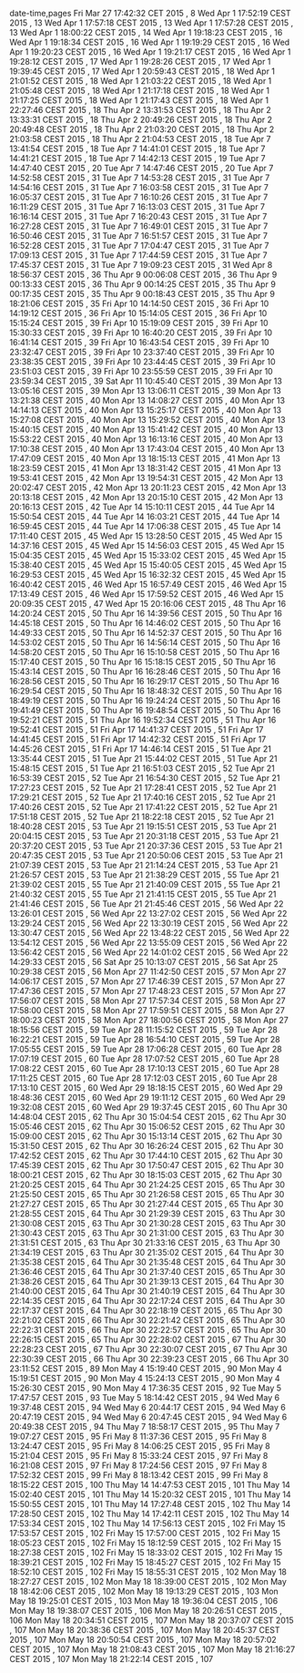 date-time,pages
Fri Mar 27 17:42:32 CET 2015 , 8
Wed Apr 1 17:52:19 CEST 2015 , 13
Wed Apr 1 17:57:18 CEST 2015 , 13
Wed Apr 1 17:57:28 CEST 2015 , 13
Wed Apr 1 18:00:22 CEST 2015 , 14
Wed Apr 1 19:18:23 CEST 2015 , 16
Wed Apr 1 19:18:34 CEST 2015 , 16
Wed Apr 1 19:19:29 CEST 2015 , 16
Wed Apr 1 19:20:23 CEST 2015 , 16
Wed Apr 1 19:21:17 CEST 2015 , 16
Wed Apr 1 19:28:12 CEST 2015 , 17
Wed Apr 1 19:28:26 CEST 2015 , 17
Wed Apr 1 19:39:45 CEST 2015 , 17
Wed Apr 1 20:59:43 CEST 2015 , 18
Wed Apr 1 21:01:52 CEST 2015 , 18
Wed Apr 1 21:03:22 CEST 2015 , 18
Wed Apr 1 21:05:48 CEST 2015 , 18
Wed Apr 1 21:17:18 CEST 2015 , 18
Wed Apr 1 21:17:25 CEST 2015 , 18
Wed Apr 1 21:17:43 CEST 2015 , 18
Wed Apr 1 22:27:46 CEST 2015 , 18
Thu Apr 2 13:31:53 CEST 2015 , 18
Thu Apr 2 13:33:31 CEST 2015 , 18
Thu Apr 2 20:49:26 CEST 2015 , 18
Thu Apr 2 20:49:48 CEST 2015 , 18
Thu Apr 2 21:03:20 CEST 2015 , 18
Thu Apr 2 21:03:58 CEST 2015 , 18
Thu Apr 2 21:04:53 CEST 2015 , 18
Tue Apr 7 13:41:54 CEST 2015 , 18
Tue Apr 7 14:41:01 CEST 2015 , 18
Tue Apr 7 14:41:21 CEST 2015 , 18
Tue Apr 7 14:42:13 CEST 2015 , 19
Tue Apr 7 14:47:40 CEST 2015 , 20
Tue Apr 7 14:47:46 CEST 2015 , 20
Tue Apr 7 14:52:58 CEST 2015 , 31
Tue Apr 7 14:53:28 CEST 2015 , 31
Tue Apr 7 14:54:16 CEST 2015 , 31
Tue Apr 7 16:03:58 CEST 2015 , 31
Tue Apr 7 16:05:37 CEST 2015 , 31
Tue Apr 7 16:10:26 CEST 2015 , 31
Tue Apr 7 16:11:29 CEST 2015 , 31
Tue Apr 7 16:13:03 CEST 2015 , 31
Tue Apr 7 16:16:14 CEST 2015 , 31
Tue Apr 7 16:20:43 CEST 2015 , 31
Tue Apr 7 16:27:28 CEST 2015 , 31
Tue Apr 7 16:49:01 CEST 2015 , 31
Tue Apr 7 16:50:46 CEST 2015 , 31
Tue Apr 7 16:51:57 CEST 2015 , 31
Tue Apr 7 16:52:28 CEST 2015 , 31
Tue Apr 7 17:04:47 CEST 2015 , 31
Tue Apr 7 17:09:13 CEST 2015 , 31
Tue Apr 7 17:44:59 CEST 2015 , 31
Tue Apr 7 17:45:37 CEST 2015 , 31
Tue Apr 7 19:09:23 CEST 2015 , 31
Wed Apr 8 18:56:37 CEST 2015 , 36
Thu Apr 9 00:06:08 CEST 2015 , 36
Thu Apr 9 00:13:33 CEST 2015 , 36
Thu Apr 9 00:14:25 CEST 2015 , 35
Thu Apr 9 00:17:35 CEST 2015 , 35
Thu Apr 9 00:18:43 CEST 2015 , 35
Thu Apr 9 18:21:06 CEST 2015 , 35
Fri Apr 10 14:14:50 CEST 2015 , 36
Fri Apr 10 14:19:12 CEST 2015 , 36
Fri Apr 10 15:14:05 CEST 2015 , 36
Fri Apr 10 15:15:24 CEST 2015 , 39
Fri Apr 10 15:19:09 CEST 2015 , 39
Fri Apr 10 15:30:33 CEST 2015 , 39
Fri Apr 10 16:40:20 CEST 2015 , 39
Fri Apr 10 16:41:14 CEST 2015 , 39
Fri Apr 10 16:43:54 CEST 2015 , 39
Fri Apr 10 23:32:47 CEST 2015 , 39
Fri Apr 10 23:37:40 CEST 2015 , 39
Fri Apr 10 23:38:35 CEST 2015 , 39
Fri Apr 10 23:44:45 CEST 2015 , 39
Fri Apr 10 23:51:03 CEST 2015 , 39
Fri Apr 10 23:55:59 CEST 2015 , 39
Fri Apr 10 23:59:34 CEST 2015 , 39
Sat Apr 11 10:45:40 CEST 2015 , 39
Mon Apr 13 13:05:16 CEST 2015 , 39
Mon Apr 13 13:06:11 CEST 2015 , 39
Mon Apr 13 13:21:38 CEST 2015 , 40
Mon Apr 13 14:08:27 CEST 2015 , 40
Mon Apr 13 14:14:13 CEST 2015 , 40
Mon Apr 13 15:25:17 CEST 2015 , 40
Mon Apr 13 15:27:08 CEST 2015 , 40
Mon Apr 13 15:29:52 CEST 2015 , 40
Mon Apr 13 15:40:15 CEST 2015 , 40
Mon Apr 13 15:41:42 CEST 2015 , 40
Mon Apr 13 15:53:22 CEST 2015 , 40
Mon Apr 13 16:13:16 CEST 2015 , 40
Mon Apr 13 17:10:38 CEST 2015 , 40
Mon Apr 13 17:43:04 CEST 2015 , 40
Mon Apr 13 17:47:09 CEST 2015 , 40
Mon Apr 13 18:15:13 CEST 2015 , 41
Mon Apr 13 18:23:59 CEST 2015 , 41
Mon Apr 13 18:31:42 CEST 2015 , 41
Mon Apr 13 19:53:41 CEST 2015 , 42
Mon Apr 13 19:54:31 CEST 2015 , 42
Mon Apr 13 20:02:47 CEST 2015 , 42
Mon Apr 13 20:11:23 CEST 2015 , 42
Mon Apr 13 20:13:18 CEST 2015 , 42
Mon Apr 13 20:15:10 CEST 2015 , 42
Mon Apr 13 20:16:13 CEST 2015 , 42
Tue Apr 14 15:10:11 CEST 2015 , 44
Tue Apr 14 15:50:54 CEST 2015 , 44
Tue Apr 14 16:03:21 CEST 2015 , 44
Tue Apr 14 16:59:45 CEST 2015 , 44
Tue Apr 14 17:06:38 CEST 2015 , 45
Tue Apr 14 17:11:40 CEST 2015 , 45
Wed Apr 15 13:28:50 CEST 2015 , 45
Wed Apr 15 14:37:16 CEST 2015 , 45
Wed Apr 15 14:56:03 CEST 2015 , 45
Wed Apr 15 15:04:35 CEST 2015 , 45
Wed Apr 15 15:33:02 CEST 2015 , 45
Wed Apr 15 15:38:40 CEST 2015 , 45
Wed Apr 15 15:40:05 CEST 2015 , 45
Wed Apr 15 16:29:53 CEST 2015 , 45
Wed Apr 15 16:32:32 CEST 2015 , 45
Wed Apr 15 16:40:42 CEST 2015 , 46
Wed Apr 15 16:57:49 CEST 2015 , 46
Wed Apr 15 17:13:49 CEST 2015 , 46
Wed Apr 15 17:59:52 CEST 2015 , 46
Wed Apr 15 20:09:35 CEST 2015 , 47
Wed Apr 15 20:16:06 CEST 2015 , 48
Thu Apr 16 14:20:24 CEST 2015 , 50
Thu Apr 16 14:39:56 CEST 2015 , 50
Thu Apr 16 14:45:18 CEST 2015 , 50
Thu Apr 16 14:46:02 CEST 2015 , 50
Thu Apr 16 14:49:33 CEST 2015 , 50
Thu Apr 16 14:52:37 CEST 2015 , 50
Thu Apr 16 14:53:02 CEST 2015 , 50
Thu Apr 16 14:56:14 CEST 2015 , 50
Thu Apr 16 14:58:20 CEST 2015 , 50
Thu Apr 16 15:10:58 CEST 2015 , 50
Thu Apr 16 15:17:40 CEST 2015 , 50
Thu Apr 16 15:18:15 CEST 2015 , 50
Thu Apr 16 15:43:14 CEST 2015 , 50
Thu Apr 16 16:28:46 CEST 2015 , 50
Thu Apr 16 16:28:56 CEST 2015 , 50
Thu Apr 16 16:29:17 CEST 2015 , 50
Thu Apr 16 16:29:54 CEST 2015 , 50
Thu Apr 16 18:48:32 CEST 2015 , 50
Thu Apr 16 18:49:19 CEST 2015 , 50
Thu Apr 16 19:24:24 CEST 2015 , 50
Thu Apr 16 19:41:49 CEST 2015 , 50
Thu Apr 16 19:48:54 CEST 2015 , 50
Thu Apr 16 19:52:21 CEST 2015 , 51
Thu Apr 16 19:52:34 CEST 2015 , 51
Thu Apr 16 19:52:41 CEST 2015 , 51
Fri Apr 17 14:41:37 CEST 2015 , 51
Fri Apr 17 14:41:45 CEST 2015 , 51
Fri Apr 17 14:42:32 CEST 2015 , 51
Fri Apr 17 14:45:26 CEST 2015 , 51
Fri Apr 17 14:46:14 CEST 2015 , 51
Tue Apr 21 13:35:44 CEST 2015 , 51
Tue Apr 21 15:44:02 CEST 2015 , 51
Tue Apr 21 15:48:15 CEST 2015 , 51
Tue Apr 21 16:51:03 CEST 2015 , 52
Tue Apr 21 16:53:39 CEST 2015 , 52
Tue Apr 21 16:54:30 CEST 2015 , 52
Tue Apr 21 17:27:23 CEST 2015 , 52
Tue Apr 21 17:28:41 CEST 2015 , 52
Tue Apr 21 17:29:21 CEST 2015 , 52
Tue Apr 21 17:40:16 CEST 2015 , 52
Tue Apr 21 17:40:26 CEST 2015 , 52
Tue Apr 21 17:41:22 CEST 2015 , 52
Tue Apr 21 17:51:18 CEST 2015 , 52
Tue Apr 21 18:22:18 CEST 2015 , 52
Tue Apr 21 18:40:28 CEST 2015 , 53
Tue Apr 21 19:15:51 CEST 2015 , 53
Tue Apr 21 20:04:15 CEST 2015 , 53
Tue Apr 21 20:31:18 CEST 2015 , 53
Tue Apr 21 20:37:20 CEST 2015 , 53
Tue Apr 21 20:37:36 CEST 2015 , 53
Tue Apr 21 20:47:35 CEST 2015 , 53
Tue Apr 21 20:50:06 CEST 2015 , 53
Tue Apr 21 21:07:39 CEST 2015 , 53
Tue Apr 21 21:14:24 CEST 2015 , 53
Tue Apr 21 21:26:57 CEST 2015 , 53
Tue Apr 21 21:38:29 CEST 2015 , 55
Tue Apr 21 21:39:02 CEST 2015 , 55
Tue Apr 21 21:40:09 CEST 2015 , 55
Tue Apr 21 21:40:32 CEST 2015 , 55
Tue Apr 21 21:41:15 CEST 2015 , 55
Tue Apr 21 21:41:46 CEST 2015 , 56
Tue Apr 21 21:45:46 CEST 2015 , 56
Wed Apr 22 13:26:01 CEST 2015 , 56
Wed Apr 22 13:27:02 CEST 2015 , 56
Wed Apr 22 13:29:24 CEST 2015 , 56
Wed Apr 22 13:30:19 CEST 2015 , 56
Wed Apr 22 13:30:47 CEST 2015 , 56
Wed Apr 22 13:48:22 CEST 2015 , 56
Wed Apr 22 13:54:12 CEST 2015 , 56
Wed Apr 22 13:55:09 CEST 2015 , 56
Wed Apr 22 13:56:42 CEST 2015 , 56
Wed Apr 22 14:01:02 CEST 2015 , 56
Wed Apr 22 14:29:33 CEST 2015 , 56
Sat Apr 25 10:13:07 CEST 2015 , 56
Sat Apr 25 10:29:38 CEST 2015 , 56
Mon Apr 27 11:42:50 CEST 2015 , 57
Mon Apr 27 14:06:17 CEST 2015 , 57
Mon Apr 27 17:46:39 CEST 2015 , 57
Mon Apr 27 17:47:36 CEST 2015 , 57
Mon Apr 27 17:48:23 CEST 2015 , 57
Mon Apr 27 17:56:07 CEST 2015 , 58
Mon Apr 27 17:57:34 CEST 2015 , 58
Mon Apr 27 17:58:00 CEST 2015 , 58
Mon Apr 27 17:59:51 CEST 2015 , 58
Mon Apr 27 18:00:23 CEST 2015 , 58
Mon Apr 27 18:00:56 CEST 2015 , 58
Mon Apr 27 18:15:56 CEST 2015 , 59
Tue Apr 28 11:15:52 CEST 2015 , 59
Tue Apr 28 16:22:21 CEST 2015 , 59
Tue Apr 28 16:54:10 CEST 2015 , 59
Tue Apr 28 17:05:55 CEST 2015 , 59
Tue Apr 28 17:06:28 CEST 2015 , 60
Tue Apr 28 17:07:19 CEST 2015 , 60
Tue Apr 28 17:07:52 CEST 2015 , 60
Tue Apr 28 17:08:22 CEST 2015 , 60
Tue Apr 28 17:10:13 CEST 2015 , 60
Tue Apr 28 17:11:25 CEST 2015 , 60
Tue Apr 28 17:12:03 CEST 2015 , 60
Tue Apr 28 17:13:10 CEST 2015 , 60
Wed Apr 29 18:18:15 CEST 2015 , 60
Wed Apr 29 18:48:36 CEST 2015 , 60
Wed Apr 29 19:11:12 CEST 2015 , 60
Wed Apr 29 19:32:08 CEST 2015 , 60
Wed Apr 29 19:37:45 CEST 2015 , 60
Thu Apr 30 14:48:04 CEST 2015 , 62
Thu Apr 30 15:04:54 CEST 2015 , 62
Thu Apr 30 15:05:46 CEST 2015 , 62
Thu Apr 30 15:06:52 CEST 2015 , 62
Thu Apr 30 15:09:00 CEST 2015 , 62
Thu Apr 30 15:13:14 CEST 2015 , 62
Thu Apr 30 15:31:50 CEST 2015 , 62
Thu Apr 30 16:26:24 CEST 2015 , 62
Thu Apr 30 17:42:52 CEST 2015 , 62
Thu Apr 30 17:44:10 CEST 2015 , 62
Thu Apr 30 17:45:39 CEST 2015 , 62
Thu Apr 30 17:50:47 CEST 2015 , 62
Thu Apr 30 18:00:21 CEST 2015 , 62
Thu Apr 30 18:15:03 CEST 2015 , 62
Thu Apr 30 21:20:25 CEST 2015 , 64
Thu Apr 30 21:24:25 CEST 2015 , 65
Thu Apr 30 21:25:50 CEST 2015 , 65
Thu Apr 30 21:26:58 CEST 2015 , 65
Thu Apr 30 21:27:27 CEST 2015 , 65
Thu Apr 30 21:27:44 CEST 2015 , 65
Thu Apr 30 21:28:55 CEST 2015 , 64
Thu Apr 30 21:29:39 CEST 2015 , 63
Thu Apr 30 21:30:08 CEST 2015 , 63
Thu Apr 30 21:30:28 CEST 2015 , 63
Thu Apr 30 21:30:43 CEST 2015 , 63
Thu Apr 30 21:31:00 CEST 2015 , 63
Thu Apr 30 21:31:51 CEST 2015 , 63
Thu Apr 30 21:33:16 CEST 2015 , 63
Thu Apr 30 21:34:19 CEST 2015 , 63
Thu Apr 30 21:35:02 CEST 2015 , 64
Thu Apr 30 21:35:38 CEST 2015 , 64
Thu Apr 30 21:35:48 CEST 2015 , 64
Thu Apr 30 21:36:46 CEST 2015 , 64
Thu Apr 30 21:37:40 CEST 2015 , 65
Thu Apr 30 21:38:26 CEST 2015 , 64
Thu Apr 30 21:39:13 CEST 2015 , 64
Thu Apr 30 21:40:00 CEST 2015 , 64
Thu Apr 30 21:40:19 CEST 2015 , 64
Thu Apr 30 22:14:35 CEST 2015 , 64
Thu Apr 30 22:17:24 CEST 2015 , 64
Thu Apr 30 22:17:37 CEST 2015 , 64
Thu Apr 30 22:18:19 CEST 2015 , 65
Thu Apr 30 22:21:02 CEST 2015 , 66
Thu Apr 30 22:21:42 CEST 2015 , 65
Thu Apr 30 22:22:31 CEST 2015 , 66
Thu Apr 30 22:22:57 CEST 2015 , 65
Thu Apr 30 22:26:15 CEST 2015 , 65
Thu Apr 30 22:28:02 CEST 2015 , 67
Thu Apr 30 22:28:23 CEST 2015 , 67
Thu Apr 30 22:30:07 CEST 2015 , 67
Thu Apr 30 22:30:39 CEST 2015 , 66
Thu Apr 30 22:39:23 CEST 2015 , 66
Thu Apr 30 23:11:52 CEST 2015 , 89
Mon May 4 15:19:40 CEST 2015 , 90
Mon May 4 15:19:51 CEST 2015 , 90
Mon May 4 15:24:13 CEST 2015 , 90
Mon May 4 15:26:30 CEST 2015 , 90
Mon May 4 17:36:35 CEST 2015 , 92
Tue May 5 17:47:57 CEST 2015 , 93
Tue May 5 18:14:42 CEST 2015 , 94
Wed May 6 19:37:48 CEST 2015 , 94
Wed May 6 20:44:17 CEST 2015 , 94
Wed May 6 20:47:19 CEST 2015 , 94
Wed May 6 20:47:45 CEST 2015 , 94
Wed May 6 20:49:38 CEST 2015 , 94
Thu May 7 18:58:17 CEST 2015 , 95
Thu May 7 19:07:27 CEST 2015 , 95
Fri May 8 11:37:36 CEST 2015 , 95
Fri May 8 13:24:47 CEST 2015 , 95
Fri May 8 14:06:25 CEST 2015 , 95
Fri May 8 15:21:04 CEST 2015 , 95
Fri May 8 15:33:24 CEST 2015 , 97
Fri May 8 16:21:08 CEST 2015 , 97
Fri May 8 17:24:56 CEST 2015 , 97
Fri May 8 17:52:32 CEST 2015 , 99
Fri May 8 18:13:42 CEST 2015 , 99
Fri May 8 18:15:22 CEST 2015 , 100
Thu May 14 14:47:53 CEST 2015 , 101
Thu May 14 15:02:40 CEST 2015 , 101
Thu May 14 15:20:32 CEST 2015 , 101
Thu May 14 15:50:55 CEST 2015 , 101
Thu May 14 17:27:48 CEST 2015 , 102
Thu May 14 17:28:50 CEST 2015 , 102
Thu May 14 17:42:11 CEST 2015 , 102
Thu May 14 17:53:34 CEST 2015 , 102
Thu May 14 17:56:13 CEST 2015 , 102
Fri May 15 17:53:57 CEST 2015 , 102
Fri May 15 17:57:00 CEST 2015 , 102
Fri May 15 18:05:23 CEST 2015 , 102
Fri May 15 18:12:59 CEST 2015 , 102
Fri May 15 18:27:38 CEST 2015 , 102
Fri May 15 18:33:02 CEST 2015 , 102
Fri May 15 18:39:21 CEST 2015 , 102
Fri May 15 18:45:27 CEST 2015 , 102
Fri May 15 18:52:10 CEST 2015 , 102
Fri May 15 18:55:31 CEST 2015 , 102
Mon May 18 18:27:27 CEST 2015 , 102
Mon May 18 18:39:00 CEST 2015 , 102
Mon May 18 18:42:06 CEST 2015 , 102
Mon May 18 19:13:29 CEST 2015 , 103
Mon May 18 19:25:01 CEST 2015 , 103
Mon May 18 19:36:04 CEST 2015 , 106
Mon May 18 19:38:07 CEST 2015 , 106
Mon May 18 20:26:51 CEST 2015 , 106
Mon May 18 20:34:51 CEST 2015 , 107
Mon May 18 20:37:07 CEST 2015 , 107
Mon May 18 20:38:36 CEST 2015 , 107
Mon May 18 20:45:37 CEST 2015 , 107
Mon May 18 20:50:54 CEST 2015 , 107
Mon May 18 20:57:02 CEST 2015 , 107
Mon May 18 21:08:43 CEST 2015 , 107
Mon May 18 21:16:27 CEST 2015 , 107
Mon May 18 21:22:14 CEST 2015 , 107
